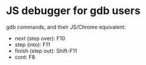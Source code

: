 # JS debugger for gdb users

gdb commands, and their JS/Chrome equivalent:

- next (step over): F10
- step (into): F11
- finish (step out): Shift-F11
- cont: F8

